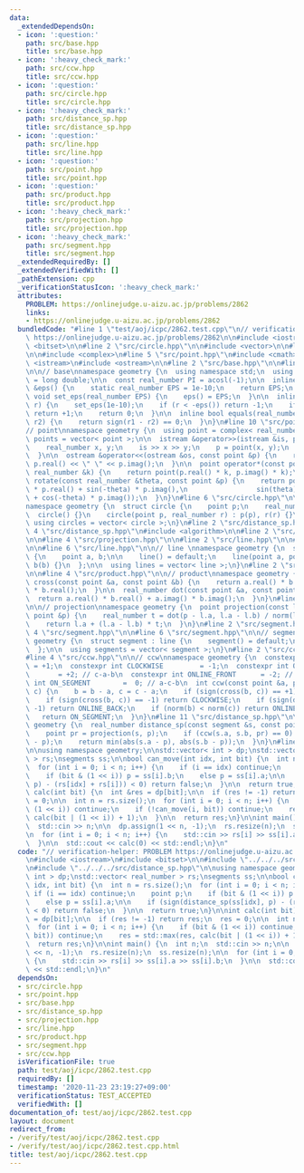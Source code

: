 ```yaml
---
data:
  _extendedDependsOn:
  - icon: ':question:'
    path: src/base.hpp
    title: src/base.hpp
  - icon: ':heavy_check_mark:'
    path: src/ccw.hpp
    title: src/ccw.hpp
  - icon: ':question:'
    path: src/circle.hpp
    title: src/circle.hpp
  - icon: ':heavy_check_mark:'
    path: src/distance_sp.hpp
    title: src/distance_sp.hpp
  - icon: ':question:'
    path: src/line.hpp
    title: src/line.hpp
  - icon: ':question:'
    path: src/point.hpp
    title: src/point.hpp
  - icon: ':question:'
    path: src/product.hpp
    title: src/product.hpp
  - icon: ':heavy_check_mark:'
    path: src/projection.hpp
    title: src/projection.hpp
  - icon: ':heavy_check_mark:'
    path: src/segment.hpp
    title: src/segment.hpp
  _extendedRequiredBy: []
  _extendedVerifiedWith: []
  _pathExtension: cpp
  _verificationStatusIcon: ':heavy_check_mark:'
  attributes:
    PROBLEM: https://onlinejudge.u-aizu.ac.jp/problems/2862
    links:
    - https://onlinejudge.u-aizu.ac.jp/problems/2862
  bundledCode: "#line 1 \"test/aoj/icpc/2862.test.cpp\"\n// verification-helper: PROBLEM\
    \ https://onlinejudge.u-aizu.ac.jp/problems/2862\n\n#include <iostream>\n#include\
    \ <bitset>\n\n#line 2 \"src/circle.hpp\"\n\n#include <vector>\n\n#line 2 \"src/point.hpp\"\
    \n\n#include <complex>\n#line 5 \"src/point.hpp\"\n#include <cmath>\n#include\
    \ <istream>\n#include <ostream>\n\n#line 2 \"src/base.hpp\"\n\n#line 4 \"src/base.hpp\"\
    \n\n// base\nnamespace geometry {\n  using namespace std;\n  using real_number\
    \ = long double;\n\n  const real_number PI = acosl(-1);\n\n  inline static real_number\
    \ &eps() {\n    static real_number EPS = 1e-10;\n    return EPS;\n  }\n\n  static\
    \ void set_eps(real_number EPS) {\n    eps() = EPS;\n  }\n\n  inline int sign(real_number\
    \ r) {\n    set_eps(1e-10);\n    if (r < -eps()) return -1;\n    if (r > +eps())\
    \ return +1;\n    return 0;\n  }\n\n  inline bool equals(real_number r1, real_number\
    \ r2) {\n    return sign(r1 - r2) == 0;\n  }\n}\n#line 10 \"src/point.hpp\"\n\n\
    // point\nnamespace geometry {\n  using point = complex< real_number >;\n  using\
    \ points = vector< point >;\n\n  istream &operator>>(istream &is, point &p) {\n\
    \    real_number x, y;\n    is >> x >> y;\n    p = point(x, y);\n    return is;\n\
    \  }\n\n  ostream &operator<<(ostream &os, const point &p) {\n    return os <<\
    \ p.real() << \" \" << p.imag();\n  }\n\n  point operator*(const point &p, const\
    \ real_number &k) {\n    return point(p.real() * k, p.imag() * k);\n  }\n\n  point\
    \ rotate(const real_number &theta, const point &p) {\n    return point(cos(theta)\
    \ * p.real() + sin(-theta) * p.imag(),\n                 sin(theta) * p.real()\
    \ + cos(-theta) * p.imag());\n  }\n}\n#line 6 \"src/circle.hpp\"\n\n// circle\n\
    namespace geometry {\n  struct circle {\n    point p;\n    real_number r;\n  \
    \  circle() {}\n    circle(point p, real_number r) : p(p), r(r) {}\n  };\n\n \
    \ using circles = vector< circle >;\n}\n#line 2 \"src/distance_sp.hpp\"\n\n#line\
    \ 4 \"src/distance_sp.hpp\"\n#include <algorithm>\n\n#line 2 \"src/projection.hpp\"\
    \n\n#line 4 \"src/projection.hpp\"\n\n#line 2 \"src/line.hpp\"\n\n#line 4 \"src/line.hpp\"\
    \n\n#line 6 \"src/line.hpp\"\n\n// line \nnamespace geometry {\n  struct line\
    \ {\n    point a, b;\n\n    line() = default;\n    line(point a, point b) : a(a),\
    \ b(b) {}\n  };\n\n  using lines = vector< line >;\n}\n#line 2 \"src/product.hpp\"\
    \n\n#line 4 \"src/product.hpp\"\n\n// product\nnamespace geometry {\n  real_number\
    \ cross(const point &a, const point &b) {\n    return a.real() * b.imag() - a.imag()\
    \ * b.real();\n  }\n\n  real_number dot(const point &a, const point &b) {\n  \
    \  return a.real() * b.real() + a.imag() * b.imag();\n  }\n}\n#line 9 \"src/projection.hpp\"\
    \n\n// projection\nnamespace geometry {\n  point projection(const line &l, const\
    \ point &p) {\n    real_number t = dot(p - l.a, l.a - l.b) / norm(l.a - l.b);\n\
    \    return l.a + (l.a - l.b) * t;\n  }\n}\n#line 2 \"src/segment.hpp\"\n\n#line\
    \ 4 \"src/segment.hpp\"\n\n#line 6 \"src/segment.hpp\"\n\n// segment\nnamespace\
    \ geometry {\n  struct segment : line {\n    segment() = default;\n    using line::line;\n\
    \  };\n\n  using segments = vector< segment >;\n}\n#line 2 \"src/ccw.hpp\"\n\n\
    #line 4 \"src/ccw.hpp\"\n\n// ccw\nnamespace geometry {\n  constexpr int COUNTER_CLOCKWISE\
    \ = +1;\n  constexpr int CLOCKWISE         = -1;\n  constexpr int ONLINE_BACK\
    \       = +2; // c-a-b\n  constexpr int ONLINE_FRONT      = -2; // a-b-c\n  constexpr\
    \ int ON_SEGMENT        =  0; // a-c-b\n  int ccw(const point &a, point b, point\
    \ c) {\n    b = b - a, c = c - a;\n    if (sign(cross(b, c)) == +1) return COUNTER_CLOCKWISE;\n\
    \    if (sign(cross(b, c)) == -1) return CLOCKWISE;\n    if (sign(dot(b, c)) ==\
    \ -1) return ONLINE_BACK;\n    if (norm(b) < norm(c)) return ONLINE_FRONT;\n \
    \   return ON_SEGMENT;\n  }\n}\n#line 11 \"src/distance_sp.hpp\"\n\nnamespace\
    \ geometry {\n  real_number distance_sp(const segment &s, const point &p) {\n\
    \    point pr = projection(s, p);\n    if (ccw(s.a, s.b, pr) == 0) return abs(pr\
    \ - p);\n    return min(abs(s.a - p), abs(s.b - p));\n  }\n}\n#line 8 \"test/aoj/icpc/2862.test.cpp\"\
    \n\nusing namespace geometry;\n\nstd::vector< int > dp;\nstd::vector< real_number\
    \ > rs;\nsegments ss;\n\nbool can_move(int idx, int bit) {\n  int n = rs.size();\n\
    \  for (int i = 0; i < n; i++) {\n    if (i == idx) continue;\n    point p;\n\
    \    if (bit & (1 << i)) p = ss[i].b;\n    else p = ss[i].a;\n\n    if (sign(distance_sp(ss[idx],\
    \ p) - (rs[idx] + rs[i])) < 0) return false;\n  }\n\n  return true;\n}\n\nint\
    \ calc(int bit) {\n  int &res = dp[bit];\n\n  if (res != -1) return res;\n  res\
    \ = 0;\n\n  int n = rs.size();\n  for (int i = 0; i < n; i++) {\n    if (bit &\
    \ (1 << i)) continue;\n    if (!can_move(i, bit)) continue;\n    res = std::max(res,\
    \ calc(bit | (1 << i)) + 1);\n  }\n\n  return res;\n}\n\nint main() {\n  int n;\n\
    \  std::cin >> n;\n\n  dp.assign(1 << n, -1);\n  rs.resize(n);\n  ss.resize(n);\n\
    \n  for (int i = 0; i < n; i++) {\n    std::cin >> rs[i] >> ss[i].a >> ss[i].b;\n\
    \  }\n\n  std::cout << calc(0) << std::endl;\n}\n"
  code: "// verification-helper: PROBLEM https://onlinejudge.u-aizu.ac.jp/problems/2862\n\
    \n#include <iostream>\n#include <bitset>\n\n#include \"../../../src/circle.hpp\"\
    \n#include \"../../../src/distance_sp.hpp\"\n\nusing namespace geometry;\n\nstd::vector<\
    \ int > dp;\nstd::vector< real_number > rs;\nsegments ss;\n\nbool can_move(int\
    \ idx, int bit) {\n  int n = rs.size();\n  for (int i = 0; i < n; i++) {\n   \
    \ if (i == idx) continue;\n    point p;\n    if (bit & (1 << i)) p = ss[i].b;\n\
    \    else p = ss[i].a;\n\n    if (sign(distance_sp(ss[idx], p) - (rs[idx] + rs[i]))\
    \ < 0) return false;\n  }\n\n  return true;\n}\n\nint calc(int bit) {\n  int &res\
    \ = dp[bit];\n\n  if (res != -1) return res;\n  res = 0;\n\n  int n = rs.size();\n\
    \  for (int i = 0; i < n; i++) {\n    if (bit & (1 << i)) continue;\n    if (!can_move(i,\
    \ bit)) continue;\n    res = std::max(res, calc(bit | (1 << i)) + 1);\n  }\n\n\
    \  return res;\n}\n\nint main() {\n  int n;\n  std::cin >> n;\n\n  dp.assign(1\
    \ << n, -1);\n  rs.resize(n);\n  ss.resize(n);\n\n  for (int i = 0; i < n; i++)\
    \ {\n    std::cin >> rs[i] >> ss[i].a >> ss[i].b;\n  }\n\n  std::cout << calc(0)\
    \ << std::endl;\n}\n"
  dependsOn:
  - src/circle.hpp
  - src/point.hpp
  - src/base.hpp
  - src/distance_sp.hpp
  - src/projection.hpp
  - src/line.hpp
  - src/product.hpp
  - src/segment.hpp
  - src/ccw.hpp
  isVerificationFile: true
  path: test/aoj/icpc/2862.test.cpp
  requiredBy: []
  timestamp: '2020-11-23 23:19:27+09:00'
  verificationStatus: TEST_ACCEPTED
  verifiedWith: []
documentation_of: test/aoj/icpc/2862.test.cpp
layout: document
redirect_from:
- /verify/test/aoj/icpc/2862.test.cpp
- /verify/test/aoj/icpc/2862.test.cpp.html
title: test/aoj/icpc/2862.test.cpp
---
```

